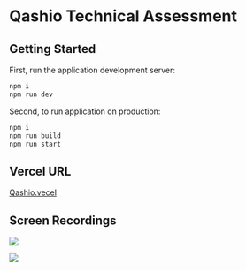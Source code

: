 # Qashio Technical Assessment

## Getting Started

First, run the application development server:

```bash
npm i
npm run dev

```

Second, to run application on production:

```bash
npm i
npm run build
npm run start

```

## Vercel URL

[Qashio.vecel](https://qashio-assessment.vercel.app/transactions/overview)

## Screen Recordings

![](https://raw.githubusercontent.com/Algidaq/Qashio-Assessment/main/screen-recording/vid-1.gif)

![](https://raw.githubusercontent.com/Algidaq/Qashio-Assessment/main/screen-recording/vid-2.gif)
